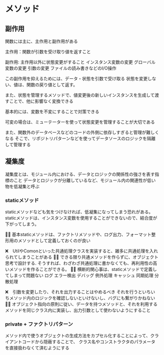 # メソッド

## 副作用

関数には主に、主作用と副作用がある

主作用：関数が引数を受け取り値を返すこと

副作用: 主作用以外に状態変更がすること
	インスタンス変数の変更
	グローバル変数の変更
	引数の変更
	ファイルの読み書きなどのI/O操作


この副作用を抑えるためには、データ・状態を引数で受け取る
状態を変更しない、値は、関数の戻り値として返す。

また、状態を管理するメソッドで、値変更後の新しいインスタンスを生成して渡すことで、他に影響なく変換できる

基本的には、変数を不変にすることで対策できる

可変の場合は、ミューテーターを使って状態変更を管理することが大切である

また、関数外のデータベースなどのコードの外側に依存しすぎると管理が難しくなる
そこで、リポジトリパターンなどを使ってデータソースのロジックを隔離して管理する

## 凝集度

 凝集度とは、モジュール内における、データとロジックの関係性の強さを表す指標のこと
データとロジックが分離しているなど、モジュール内の関連性が低い物を低凝集と呼ぶ

### staticメソッド

staticメソッドなども気をつけなければ、低凝集になってしまう恐れがある。
staticメソッドは、インスタンス変数を使用することができないので、結合度が下がってしまう。

🙆‍♂️	基本staticメソッドは、ファクトリメソッドや、ログ出力、フォーマット整形用のメソッドとして定義しておくのが良い


❌　UtilやComonといった共通処理クラスを実装すると、雑多に共通処理を入れられてしまうことがある
🙆‍♂️	できる限り共通メソッドを作らずに、オブジェクト思考で設計する.
	そうすれば、わざわざ共通処理に書かなくても、再利用性の高いメソッドを作ることができる。
🙆‍♂️	横断的関心事は、staticメソッドで定義してしまって問題ない
	ログ
	エラー検出
	デバッグ
	例外処理
	キャッシュ
	同期処理
	分散処理

❌　引数を変更したり、それを出力することはやめるべき
	それを行うといちいちメソッド内のロジックを確認しないといけないし、バグにも繋がりかねない
🙆‍♂️	オブジェクト指向の原則に従い、データを持つメソッドと、それを利用するメソッドを同じクラス内に実装し、出力引数として使わないようにすること


### private + ファクトリパターン

メソッド内で使うオブジェクトの生成方法をカプセル化することによって、クライアントコードから隠蔽することで、
クラス名やコンストラクタのパラメータを直接扱わなくて済むようにする
